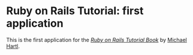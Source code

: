 # Ruby on Rails Tutorial: first application

This is the first application for the 
[*Ruby on Rails Tutorial Book*](http://ruby.railstutorial.org/ruby-on-rails-tutorial-book)
by [Michael Hartl](http://michaelhartl.com).
